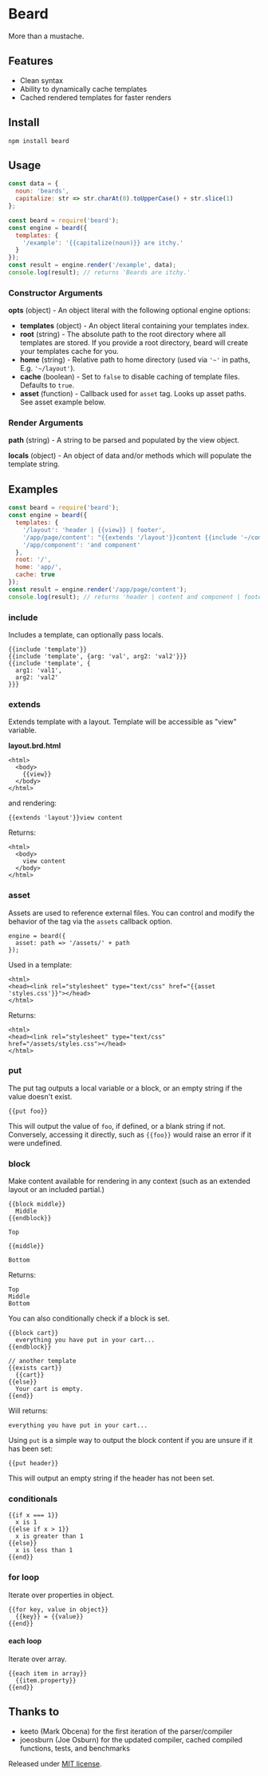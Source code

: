 # Beard

More than a mustache.

## Features

* Clean syntax
* Ability to dynamically cache templates
* Cached rendered templates for faster renders

## Install

`npm install beard`

## Usage

``` js
const data = {
  noun: 'beards',
  capitalize: str => str.charAt(0).toUpperCase() + str.slice(1)
};

const beard = require('beard');
const engine = beard({
  templates: {
    '/example': '{{capitalize(noun)}} are itchy.'
  }
});
const result = engine.render('/example', data);
console.log(result); // returns 'Beards are itchy.'
```

### Constructor Arguments

**opts** (object) - An object literal with the following optional engine options:

- **templates** (object) - An object literal containing your templates index.
- **root** (string) - The absolute path to the root directory where all templates are stored. If you provide a root directory, beard will create your templates cache for you.
- **home** (string) - Relative path to home directory (used via `'~'` in paths, E.g. `'~/layout'`).
- **cache** (boolean) - Set to `false` to disable caching of template files. Defaults to `true`.
- **asset** (function) - Callback used for `asset` tag. Looks up asset paths. See asset example below.

### Render Arguments

**path** (string) - A string to be parsed and populated by the view object.

**locals** (object) - An object of data and/or methods which will populate the template string.

## Examples

``` js
const beard = require('beard');
const engine = beard({
  templates: {
    '/layout': 'header | {{view}} | footer',
    '/app/page/content': "{{extends '/layout'}}content {{include '~/component'}}",
    '/app/component': 'and component'
  },
  root: '/',
  home: 'app/',
  cache: true
});
const result = engine.render('/app/page/content');
console.log(result); // returns 'header | content and component | footer'

```

### include
Includes a template, can optionally pass locals.

```
{{include 'template'}}
{{include 'template', {arg: 'val', arg2: 'val2'}}}
{{include 'template', {
  arg1: 'val1',
  arg2: 'val2'
}}}
```

### extends
Extends template with a layout. Template will be accessible as "view" variable.

**layout.brd.html**

```
<html>
  <body>
    {{view}}
  </body>
</html>
```

and rendering:

```
{{extends 'layout'}}view content
```

Returns:

```
<html>
  <body>
    view content
  </body>
</html>
```

### asset
Assets are used to reference external files. You can control and modify the behavior of the tag via
the `assets` callback option.

```
engine = beard({
  asset: path => '/assets/' + path
});
```

Used in a template:

```
<html>
<head><link rel="stylesheet" type="text/css" href="{{asset 'styles.css'}}"></head>
</html>
```

Returns:

```
<html>
<head><link rel="stylesheet" type="text/css" href="/assets/styles.css"></head>
</html>
```

### put

The put tag outputs a local variable or a block, or an empty string if the value doesn't exist.

```
{{put foo}}
```

This will output the value of `foo`, if defined, or a blank string if not. Conversely, accessing it
directly, such as `{{foo}}` would raise an error if it were undefined.

### block
Make content available for rendering in any context (such as an extended layout or an included partial.)

```
{{block middle}}
  Middle
{{endblock}}

Top

{{middle}}

Bottom
```

Returns:

```
Top
Middle
Bottom
```

You can also conditionally check if a block is set.

```
{{block cart}}
  everything you have put in your cart...
{{endblock}}

// another template
{{exists cart}}
  {{cart}}
{{else}}
  Your cart is empty.
{{end}}
```

Will returns:

```
everything you have put in your cart...
```

Using `put` is a simple way to output the block content if you are unsure if it has been set:

```
{{put header}}
```

This will output an empty string if the header has not been set.

### conditionals

```
{{if x === 1}}
  x is 1
{{else if x > 1}}
  x is greater than 1
{{else}}
  x is less than 1
{{end}}
```

### for loop
Iterate over properties in object.

```
{{for key, value in object}}
  {{key}} = {{value}}
{{end}}
```

#### each loop
Iterate over array.

```
{{each item in array}}
  {{item.property}}
{{end}}
```

## Thanks to

* keeto (Mark Obcena) for the first iteration of the parser/compiler
* joeosburn (Joe Osburn) for the updated compiler, cached compiled functions, tests, and benchmarks

Released under [MIT license](http://en.wikipedia.org/wiki/MIT_License).
